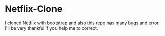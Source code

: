 # Netflix-Clone
I cloned Netflix with bootstrap and also this repo has many bugs and error, I'll be very thankful if you help me to correct.
